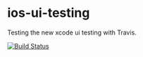 # ios-ui-testing
Testing the new xcode ui testing with Travis.

[![Build Status](https://travis-ci.org/igormatos/ios-ui-testing.svg?branch=master)](https://travis-ci.org/igormatos/ios-ui-testing)
